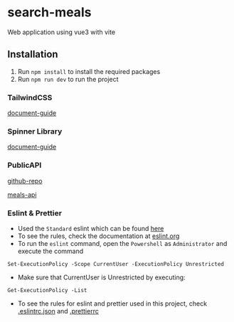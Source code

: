 # search-meals
 Web application using vue3 with vite

## Installation
1. Run `npm install` to install the required packages
2. Run `npm run dev` to run the project

### TailwindCSS
[document-guide](https://tailwindcss.com/docs/guides/vite#vue)

### Spinner Library
[document-guide](https://socket.dev/npm/package/vue3-spinner)

### PublicAPI
[github-repo](https://github.com/public-apis/public-apis)

[meals-api](https://www.themealdb.com/api.php)

### Eslint & Prettier
- Used the `Standard` eslint which can be found [here](https://github.com/standard/standard)
- To see the rules, check the documentation at [eslint.org](https://eslint.org/docs/latest/use/getting-started)
- To run the `eslint` command, open the `Powershell` as `Administrator` and execute the command 
```
Set-ExecutionPolicy -Scope CurrentUser -ExecutionPolicy Unrestricted
```
- Make sure that CurrentUser is Unrestricted by executing: 
```
Get-ExecutionPolicy -List
```
- To see the rules for eslint and prettier used in this project, check [.eslintrc.json](.eslintrc.json) and [.prettierrc](.prettierrc)


